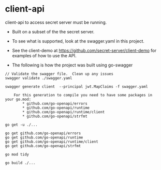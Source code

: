 # client-api
client-api to access secret server must be running.

- Built on a subset of the the secret server.
- To see what is supported, look at the swagger.yaml in this project.
- See the client-demo at https://github.com/secret-server/client-demo for examples of how to use the API.

- The following is how the project was built using go-swagger
```
// Validate the swagger file.  Clean up any issues
swagger validate ./swagger.yaml

swagger generate client  --principal jwt.MapClaims -f swagger.yaml

	For this generation to compile you need to have some packages in your go.mod:
		* github.com/go-openapi/errors
		* github.com/go-openapi/runtime
		* github.com/go-openapi/runtime/client
		* github.com/go-openapi/strfmt

go get -u ./...

go get github.com/go-openapi/errors
go get github.com/go-openapi/runtime
go get github.com/go-openapi/runtime/client
go get github.com/go-openapi/strfmt

go mod tidy

go build ./...
```
